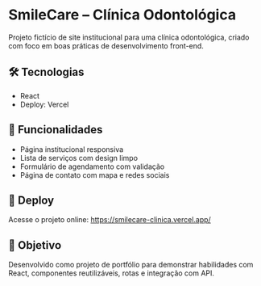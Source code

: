 # SmileCare – Clínica Odontológica

Projeto fictício de site institucional para uma clínica odontológica, criado com foco em boas práticas de desenvolvimento front-end.

## 🛠 Tecnologias
- React
- Deploy: Vercel

## 📄 Funcionalidades
- Página institucional responsiva
- Lista de serviços com design limpo
- Formulário de agendamento com validação
- Página de contato com mapa e redes sociais

## 🚀 Deploy
Acesse o projeto online: https://smilecare-clinica.vercel.app/

## 🧠 Objetivo
Desenvolvido como projeto de portfólio para demonstrar habilidades com React, componentes reutilizáveis, rotas e integração com API.
